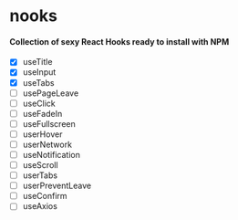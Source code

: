 # nooks

#### Collection of sexy React Hooks ready to install with NPM

- [x] useTitle 
- [x] useInput 
- [x] useTabs 
- [ ] usePageLeave 
- [ ] useClick
- [ ] useFadeIn 
- [ ] useFullscreen
- [ ] userHover
- [ ] userNetwork
- [ ] useNotification
- [ ] useScroll
- [ ] userTabs
- [ ] userPreventLeave 
- [ ] useConfirm
- [ ] useAxios
